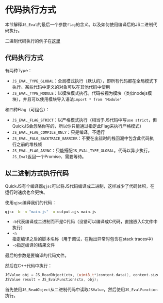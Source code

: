 # 代码执行方式

本节解释`JS_Eval`的最后一个参数`flag`的含义。以及如何使用编译后的JS二进制代码执行。

二进制代码执行的例子在[这里](https://github.com/VisualGMQ/quickjs-cpp-binding-demo/tree/master/demos/07-RunBytecode)

## 代码执行方式

有两种Type：

* `JS_EVAL_TYPE_GLOBAL`：全局模式执行（默认的），即所有代码都在全局模式下执行。某些代码中定义的对象可以在其他代码中使用
* `JS_EVAL_TYPE_MODULE`：以模块模式执行。代码被视为模块（类似nodejs模块），并且可以使用模块导入语法`import * from 'Module'`

和四种Flag（可组合）：

* `JS_EVAL_FLAG_STRICT`：以严格模式执行（相当于JS代码中写`use strict`，但QuickJS会忽略你写的，所以你只能通过指定此Flag来执行严格模式）
* `JS_EVAL_FLAG_COMPILE_ONLY`：只是编译，不运行
* `JS_EVAL_FALG_BACKTRACE_BARRIER`：不要在出错时的栈回溯中包含此代码执行之前的堆栈帧
* `JS_EVAL_FLAG_ASYNC`：只能搭配`JS_EVAL_TYPE_GLOBAL`。代码以异步执行，`JS_Eval`返回一个Promise，需要等待。

## 以二进制方式执行代码

QuickJS有个编译器`qjsc`可以将JS代码编译成二进制，这样减少了代码体积，在运行时速度也会更快。

使用`qjsc`编译我们的代码：

```bash
qjsc -b -n "main.js" -o output.qjs main.js
```

* `-b`代表编译成二进制而不是C代码（没错可以编译成C代码，直接嵌入C文件中执行）
* `-n`指定编译之后的脚本名称（用于调试，在抛出异常时包含在stack traces中）
* `-o`指定编译的结果文件

最后的参数是要编译的代码文件。

然后在C++代码中执行：

```C++
JSValue obj = JS_ReadObject(ctx, (uint8_t*)content.data(), content.size(), JS_READ_OBJ_BYTECODE);
JSValue result = JS_EvalFunction(ctx, obj);
```

首先使用`JS_ReadObject`从二进制代码中读取`JSValue`，然后使用`JS_EvalFunction`执行。